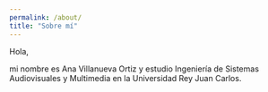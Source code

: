```yaml
---
permalink: /about/
title: "Sobre mí"
---
```


Hola, 

mi nombre es Ana Villanueva Ortiz y estudio Ingeniería de Sistemas Audiovisuales y Multimedia en la Universidad Rey Juan Carlos. 